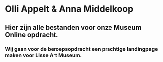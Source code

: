 # Olli Appelt & Anna Middelkoop
## Hier zijn alle bestanden voor onze Museum Online opdracht.
### Wij gaan voor de beroepsopdracht een prachtige landingpage maken voor Lisse Art Museum. 
